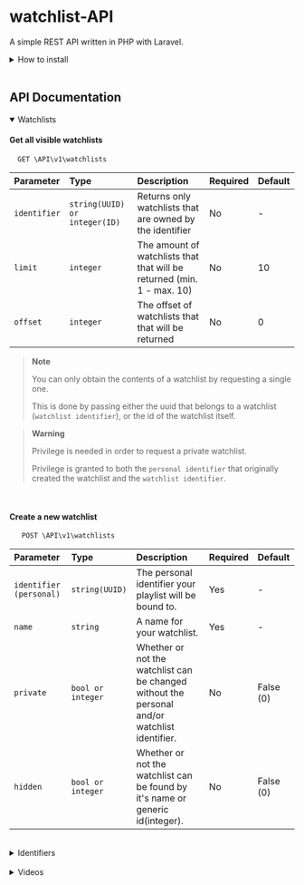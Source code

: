 # watchlist-API

A simple REST API written in PHP with Laravel.
<br>

<details>
<summary>How to install</summary>
<br>
Clone the project

```bash
  git clone https://github.com/PS223934/watchlist-api.git
```

Go to the project directory

```bash
  cd watchlist-api
```

Update dependencies

```bash
  composer update
```

```bash
  npm update
```

Install dependencies

```bash
  composer install
```
```bash
  npm install vite
```


Start the server

```bash
  php artisan serve
```
</details>
<br>

## API Documentation

<details open>
<summary>Watchlists</summary>

#### Get all visible watchlists

```http
  GET \API\v1\watchlists
```

| Parameter | Type     | Description                | Required        | Default         |
| :-------- | :------- | :------------------------- | :-------------- | :-------------- |
| `identifier` | `string(UUID) or integer(ID)` | Returns only watchlists that are owned by the identifier |   No   | -     |
| `limit` | `integer` | The amount of watchlists that that will be returned (min. 1 - max. 10) |   No   | 10 |
| `offset` | `integer` | The offset of watchlists that that will be returned |   No   | 0 |
  
> **Note**
>
> You can only obtain the contents of a watchlist by requesting a single one.
>
> This is done by passing either the uuid that belongs to a watchlist (`watchlist identifier`), or the id of the watchlist itself.
  
> **Warning**
>
> Privilege is needed in order to request a private watchlist.
>
> Privilege is granted to both the `personal identifier` that originally created the watchlist and the `watchlist identifier`.
 
  
<br>
  
#### Create a new watchlist
  
```http
   POST \API\v1\watchlists
```
  
| Parameter | Type     | Description                | Required        | Default         |
| :-------- | :------- | :------------------------- | :-------------- | :-------------- |
| `identifier (personal)`| `string(UUID)` | The personal identifier your playlist will be bound to.  | Yes             | -               |
| `name`    | `string` | A name for your watchlist.  | Yes             | -               |
| `private`    | `bool or integer` | Whether or not the watchlist can be changed without the personal and/or watchlist identifier.  | No             | False (0)               |
| `hidden`    | `bool or integer` | Whether or not the watchlist can be found by it's name or generic id(integer).  | No             | False (0)               |

</details>
<br>

<details>
<summary>Identifiers</summary>

#### Creating a new identifier

```http
   POST \API\v1\identifiers
```

| Parameter | Type     | Description                | Required        | Default         |
| :-------- | :------- | :------------------------- | :-------------- | :-------------- |
| `reference` | `string` | A public reference (name) given with every resource the identifier will create/update. |   Yes (Must be unique)    | -     |

> **Warning**
>
> If the `personal` identifier (UUID) is lost, it can not be recovered through the api itself.
>
> Anyone with access to an identifier can manage its resources.
  
</details>
<br>

<details>
<summary>Videos</summary>

#### Adding videos to a watchlist
  
```http
   POST \API\v1\videos
```
  
| Parameter | Type     | Description                | Required        | Default         |
| :-------- | :------- | :------------------------- | :-------------- | :-------------- |
| `identifier` | `string(UUID)` | A `personal` identifier.               | Yes       | -  |
| `watchlist` | `string(UUID) or integer(ID)` | A `watchlist` identifier or ID. | Yes | -  |
| `name` | `string` | The name of the video you want add. | Yes | -  |
| `url` | `string` | The url of the video you want to add. (only allows certain !!!!!!platforms) | Yes | -  |


  
</details>


